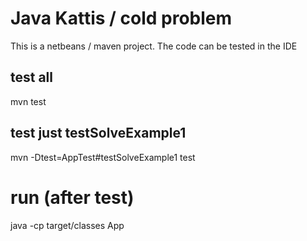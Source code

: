 # Java Kattis / cold problem

This is a netbeans / maven project.  The code can be tested in the IDE

## test all

mvn test

## test just testSolveExample1
mvn -Dtest=AppTest#testSolveExample1 test

# run (after test)

java -cp target/classes App


